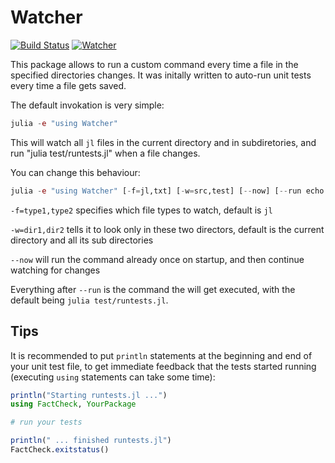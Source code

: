 # Watcher

[![Build Status](https://travis-ci.org/rened/Watcher.jl.svg?branch=master)](https://travis-ci.org/rened/Watcher.jl)
[![Watcher](http://pkg.julialang.org/badges/Watcher_0.4.svg)](http://pkg.julialang.org/?pkg=Watcher&ver=0.4)

This package allows to run a custom command every time a file in the specified directories changes. It was initally written to auto-run unit tests every time a file gets saved.

The default invokation is very simple:

```jl
julia -e "using Watcher"
```

This will watch all `jl` files in the current directory and in subdiretories, and run "julia test/runtests.jl" when a file changes.

You can change this behaviour:

```jl
julia -e "using Watcher" [-f=jl,txt] [-w=src,test] [--now] [--run echo "something changed"]
```

`-f=type1,type2` specifies which file types to watch, default is `jl`

`-w=dir1,dir2` tells it to look only in these two directors, default is the current directory and all its sub directories

`--now` will run the command already once on startup, and then continue watching for changes

Everything after `--run` is the command the will get executed, with the default being `julia test/runtests.jl`.

## Tips

It is recommended to put `println` statements at the beginning and end of your unit test file, to get immediate feedback that the tests started running (executing `using` statements can take some time):

```jl
println("Starting runtests.jl ...")
using FactCheck, YourPackage

# run your tests

println(" ... finished runtests.jl")
FactCheck.exitstatus()
```

